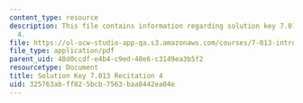 ```yaml
---
content_type: resource
description: This file contains information regarding solution key 7.013 recitation
  4.
file: https://ol-ocw-studio-app-qa.s3.amazonaws.com/courses/7-013-introductory-biology-spring-2013/325763abff825bcb7563baa8442ea04e_MIT7_013S12_RecitatSol_4.pdf
file_type: application/pdf
parent_uid: 48d0ccdf-e4b4-c9ed-48e6-c3149ea3b5f2
resourcetype: Document
title: Solution Key 7.013 Recitation 4
uid: 325763ab-ff82-5bcb-7563-baa8442ea04e
---
```

